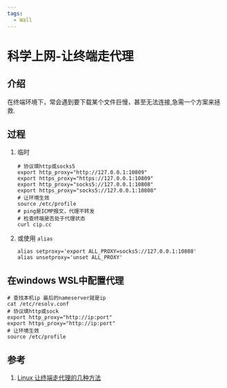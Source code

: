 ```yaml
---
tags:
  - Wall
---
```

# 科学上网-让终端走代理

## 介绍
在终端环境下，常会遇到要下载某个文件巨慢，甚至无法连接,急需一个方案来拯救.

## 过程
1. 临时
    ```shell
    # 协议填http或socks5
    export http_proxy="http://127.0.0.1:10809"
    export https_proxy="https://127.0.0.1:10809"
    export http_proxy="socks5://127.0.0.1:10808"
    export https_proxy="socks5://127.0.0.1:10808"
    # 让环境生效
    source /etc/profile
    # ping是ICMP报文，代理不转发
    # 检查终端是否处于代理状态
    curl cip.cc 
    ```
2. 或使用 `alias`
    ```shell
    alias setproxy='export ALL_PROXY=socks5://127.0.0.1:10808'
    alias unsetproxy='unset ALL_PROXY'
    ```

## 在windows WSL中配置代理
```shell
# 查找本机ip 最后的nameserver就是ip
cat /etc/resolv.conf
# 协议填http或sock
export http_proxy="http://ip:port"
export https_proxy="http://ip:port"
# 让环境生效
source /etc/profile
```

## 参考
1. [Linux 让终端走代理的几种方法](https://zhuanlan.zhihu.com/p/46973701)